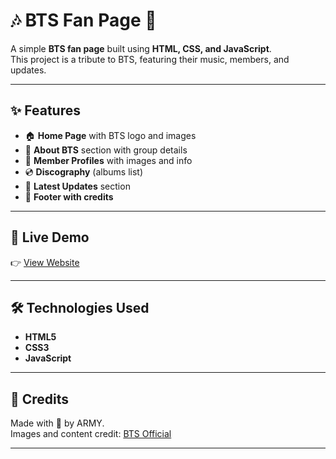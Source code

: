 # 🎶 BTS Fan Page 💜

A simple **BTS fan page** built using **HTML, CSS, and JavaScript**.  
This project is a tribute to BTS, featuring their music, members, and updates.

---

## ✨ Features
- 🏠 **Home Page** with BTS logo and images  
- 🎤 **About BTS** section with group details  
- 👤 **Member Profiles** with images and info  
- 💿 **Discography** (albums list)  
- 📰 **Latest Updates** section  
- 📌 **Footer with credits**  

---

## 🚀 Live Demo
👉 [View Website](https://your-username.github.io/bts-fanpage/)  


---

## 🛠️ Technologies Used
- **HTML5**  
- **CSS3**  
- **JavaScript**  

---

## 💜 Credits
Made with 💜 by ARMY.  
Images and content credit: [BTS Official](https://ibighit.com/bts/)

---
